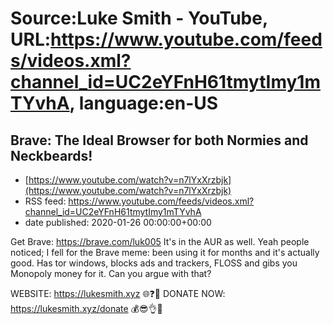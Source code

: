 # Source:Luke Smith - YouTube, URL:https://www.youtube.com/feeds/videos.xml?channel_id=UC2eYFnH61tmytImy1mTYvhA, language:en-US

## Brave: The Ideal Browser for both Normies and Neckbeards!
 - [https://www.youtube.com/watch?v=n7lYxXrzbjk](https://www.youtube.com/watch?v=n7lYxXrzbjk)
 - RSS feed: https://www.youtube.com/feeds/videos.xml?channel_id=UC2eYFnH61tmytImy1mTYvhA
 - date published: 2020-01-26 00:00:00+00:00

Get Brave: https://brave.com/luk005
It's in the AUR as well.
Yeah people noticed; I fell for the Brave meme: been using it for months and it's actually good. Has tor windows, blocks ads and trackers, FLOSS and gibs you Monopoly money for it. Can you argue with that?

WEBSITE: https://lukesmith.xyz 🌐❓🔎
DONATE NOW: https://lukesmith.xyz/donate 💰😎👌💯

